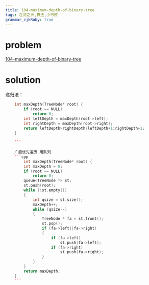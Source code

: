 ```yaml
---
title: 104-maximum-depth-of-binary-tree
tags: 在河之洲,算法,小书匠
grammar_cjkRuby: true
---
```



# problem
[104-maximum-depth-of-binary-tree](https://leetcode.com/problems/maximum-depth-of-binary-tree/#/description)

# solution

递归法：
```cpp
    int maxDepth(TreeNode* root) {
        if (root == NULL)
            return 0;
        int leftDepth = maxDepth(root->left);
        int rightDepth = maxDepth(root->right);
        return leftDepth>rightDepth?leftDepth+1:rightDepth+1;
    }
	
	```
	
	广度优先遍历 用队列
	```cpp
	    int maxDepth(TreeNode* root) {
        int maxDepth = 0;
        if (root == NULL)
            return 0;
        queue<TreeNode *> st;
        st.push(root);
        while (!st.empty())
        {
            int qsize = st.size();
            maxDepth++;
            while (qsize--)
            {
                TreeNode * fa = st.front();
                st.pop();
                if (fa->left||fa->right)
                {
                    if (fa->left)
                        st.push(fa->left);
                    if (fa->right)
                        st.push(fa->right);
                }
            }
        }
        return maxDepth;
    }
	```
	
	
